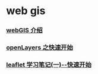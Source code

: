 # web gis

### [webGIS 介绍](./webGIS%E5%AD%A6%E4%B9%A0%E7%AC%94%E8%AE%B0.md)

### [openLayers 之快速开始](./ol-0.md)

### [leaflet 学习笔记(一)--快速开始](./leaflet-get-started.md)

<!-- ### [leaflet 之快速开始](./leaflet-00.md) -->

<!-- ### [openLayers 之地图控件](./ol-control.md) -->
